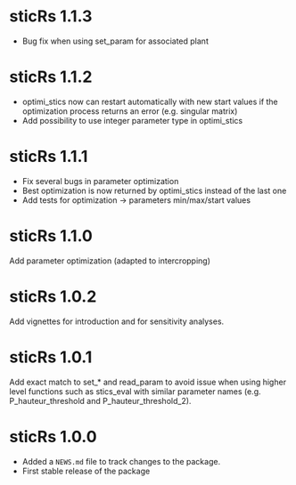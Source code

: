 # sticRs 1.1.3

* Bug fix when using set_param for associated plant

# sticRs 1.1.2

* optimi_stics now can restart automatically with new start values if the optimization process returns an error (e.g. singular matrix)  
* Add possibility to use integer parameter type in optimi_stics

# sticRs 1.1.1

* Fix several bugs in parameter optimization
* Best optimization is now returned by optimi_stics instead of the last one
* Add tests for optimization -> parameters min/max/start values

# sticRs 1.1.0
Add parameter optimization (adapted to intercropping)

# sticRs 1.0.2
Add vignettes for introduction and for sensitivity analyses.

# sticRs 1.0.1

Add exact match to set_* and read_param to avoid issue when using higher level functions such as stics_eval with similar parameter names (e.g. P_hauteur_threshold and P_hauteur_threshold_2).

# sticRs 1.0.0

* Added a `NEWS.md` file to track changes to the package.
* First stable release of the package
